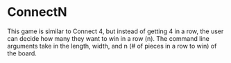 # ConnectN
This game is similar to Connect 4, but instead of getting 4 in a row, the user can decide how many they want to win in a row (n). 
The command line arguments take in the length, width, and n (# of pieces in a row to win) of the board.
